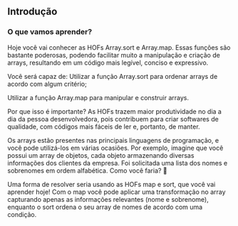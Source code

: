 ## Introdução
### O que vamos aprender?
Hoje você vai conhecer as HOFs Array.sort e Array.map. Essas funções são bastante poderosas, podendo facilitar muito a manipulação e criação de arrays, resultando em um código mais legível, conciso e expressivo.

Você será capaz de:
Utilizar a função Array.sort para ordenar arrays de acordo com algum critério;

Utilizar a função Array.map para manipular e construir arrays.

Por que isso é importante?
As HOFs trazem maior produtividade no dia a dia da pessoa desenvolvedora, pois contribuem para criar softwares de qualidade, com códigos mais fáceis de ler e, portanto, de manter.

Os arrays estão presentes nas principais linguagens de programação, e você pode utilizá-los em várias ocasiões. Por exemplo, imagine que você possui um array de objetos, cada objeto armazenando diversas informações dos clientes da empresa. Foi solicitada uma lista dos nomes e sobrenomes em ordem alfabética. Como você faria? 🤔

Uma forma de resolver seria usando as HOFs map e sort, que você vai aprender hoje! Com o map você pode aplicar uma transformação no array capturando apenas as informações relevantes (nome e sobrenome), enquanto o sort ordena o seu array de nomes de acordo com uma condição.